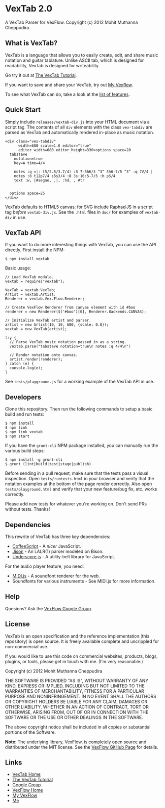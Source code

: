 # VexTab 2.0

A VexTab Parser for VexFlow.
Copyright (c) 2012 Mohit Muthanna Cheppudira.

## What is VexTab?

VexTab is a language that allows you to easily create, edit, and share music notation and guitar tablature. Unlike ASCII tab, which is designed for readability, VexTab is designed for writeability.

Go try it out at [The VexTab Tutorial](http://vexflow.com/vextab/tutorial.html).

If you want to save and share your VexTab, try out [My Vexflow](http://my.vexflow.com).

To see what VexTab can do, take a look at the [list of features](http://my.vexflow.com/articles/53?source=enabled).

## Quick Start

Simply include `releases/vextab-div.js` into your HTML document via a script tag. The contents of all `div` elements with the class `vex-tabdiv` are parsed as VexTab and automatically rendered in-place as music notation.

    <div class="vex-tabdiv"
          width=680 scale=1.0 editor="true"
          editor_width=680 editor_height=330>options space=20
      tabstave
        notation=true
        key=A time=4/4

        notes :q =|: (5/2.5/3.7/4) :8 7-5h6/3 ^3^ 5h6-7/5 ^3^ :q 7V/4 |
        notes :8 t12p7/4 s5s3/4 :8 3s:16:5-7/5 :h p5/4
        text :w, |#segno, ,|, :hd, , #tr


      options space=25
    </div>

VexTab defaults to HTML5 canvas; for SVG include RaphaelJS in a script tag _before_ `vextab-div.js`. See the `.html` files in `doc/` for examples of `vextab-div` in use.

## VexTab API

If you want to do more interesting things with VexTab, you can use the API directly. First install the NPM:

    $ npm install vextab

Basic usage:

    // Load VexTab module.
    vextab = require("vextab");

    VexTab = vextab.VexTab;
    Artist = vextab.Artist;
    Renderer = vextab.Vex.Flow.Renderer;

    // Create VexFlow Renderer from canvas element with id #boo
    renderer = new Renderer($('#boo')[0], Renderer.Backends.CANVAS);

    // Initialize VexTab artist and parser.
    artist = new Artist(10, 10, 600, {scale: 0.8});
    vextab = new VexTab(artist);

    try {
      // Parse VexTab music notation passed in as a string.
      vextab.parse("tabstave notation=true\n notes :q 4/4\n")

      // Render notation onto canvas.
      artist.render(renderer);
    } catch (e) {
      console.log(e);
    }

See `tests/playground.js` for a working example of the VexTab API in use.

## Developers

Clone this repository. Then run the following commands to setup a basic build and run tests:

    $ npm install
    $ npm link
    $ npm link vextab
    $ npm start

If you have the `grunt-cli` NPM package installed, you can manually run the various build steps:

    $ npm install -g grunt-cli
    $ grunt (lint|build|test|stage|publish)

Before sending in a pull request, make sure that the tests pass a visual inspection. Open `tests/runtests.html` in your browser and verify that the notation examples at the bottom of the page render correctly. Also open `tests/playground.html` and verify that your new feature/bug fix, etc. works correctly.

Please add new tests for whatever you're working on. Don't send PRs without tests. Thanks!

## Dependencies

This rewrite of VexTab has three key dependencies:

  * [CoffeeScript](http://coffeescript.org/) - A *nicer* JavaScript.
  * [Jison](http://zaach.github.com/jison/) - An LALR(1) parser modeled on Bison.
  * [Underscore.js](http://underscorejs.org/) - A utility-belt library for JavaScript.

For the audio player feature, you need:

  * [MIDI.js](https://github.com/mudcube/MIDI.js) - A soundfont renderer for the web.
  * Soundfonts for various instruments - See MIDI.js for more information.

## Help

Quesions? Ask the [VexFlow Google Group](https://groups.google.com/forum/?fromgroups#!forum/vexflow).

## License

VexTab is an open specification and the reference implementation (this repository) is open source. It is freely available complete and uncrippled for non-commercial use.

If you would like to use this code on commercial websites, products, blogs, plugins, or tools, please get in touch with me. (I'm very reasonable.)

Copyright (c) 2012 Mohit Muthanna Cheppudira

THE SOFTWARE IS PROVIDED "AS IS", WITHOUT WARRANTY OF ANY KIND, EXPRESS OR IMPLIED, INCLUDING BUT NOT LIMITED TO THE WARRANTIES OF MERCHANTABILITY, FITNESS FOR A PARTICULAR PURPOSE AND NONINFRINGEMENT. IN NO EVENT SHALL THE AUTHORS OR COPYRIGHT HOLDERS BE LIABLE FOR ANY CLAIM, DAMAGES OR OTHER LIABILITY, WHETHER IN AN ACTION OF CONTRACT, TORT OR OTHERWISE, ARISING FROM, OUT OF OR IN CONNECTION WITH THE SOFTWARE OR THE USE OR OTHER DEALINGS IN THE SOFTWARE.

The above copyright notice shall be included in all copies or substantial portions of the Software.

**Note**: The underlying library, VexFlow, is completely open source and distributed under the MIT license. See the [VexFlow GitHub Page](http://github.com/0xfe/vexflow) for details.

## Links

* [VexTab Home](http://vexflow.com/vextab/)
* [The VexTab Tutorial](http://vexflow.com/vextab/tutorial.html)
* [Google Group](https://groups.google.com/forum/?fromgroups#!forum/vexflow)
* [VexFlow Home](http://vexflow.com)
* [My VexFlow](http://my.vexflow.com)
* [Me](http://0xfe.muthanna.com)
